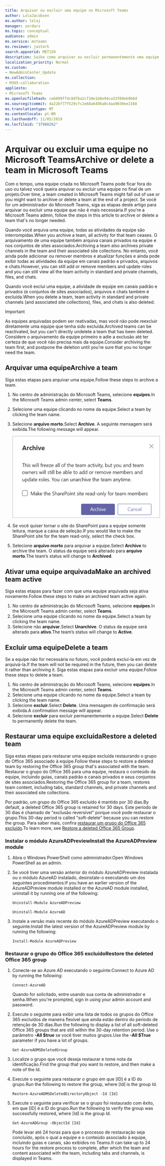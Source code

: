 ```yaml
---
title: Arquivar ou excluir uma equipe no Microsoft Teams
author: LolaJacobsen
ms.author: lolaj
manager: serdars
ms.topic: conceptual
audience: admin
ms.service: msteams
ms.reviewer: jastark
search.appverid: MET150
description: Saiba como arquivar ou excluir permanentemente uma equipe.
localization_priority: Normal
ms.custom:
- NewAdminCenter_Update
ms.collection:
- M365-collaboration
appliesto:
- Microsoft Teams
ms.openlocfilehash: ceb699ff4c8d7ba2cf10e1b8e94ca33f60eb9b8d
ms.sourcegitcommit: 4a22bf77f529cfc2e68a6498a0c4aa9030ee2168
ms.translationtype: MT
ms.contentlocale: pt-BR
ms.lasthandoff: 11/05/2019
ms.locfileid: "37968262"
---
```

<a name="archive-or-delete-a-team-in-microsoft-teams"></a><span data-ttu-id="e3c20-103">Arquivar ou excluir uma equipe no Microsoft Teams</span><span class="sxs-lookup"><span data-stu-id="e3c20-103">Archive or delete a team in Microsoft Teams</span></span>
===========================================

<span data-ttu-id="e3c20-104">Com o tempo, uma equipe criada no Microsoft Teams pode ficar fora do uso ou talvez você queira arquivar ou excluir uma equipe no final de um projeto.</span><span class="sxs-lookup"><span data-stu-id="e3c20-104">Over time, a team created in Microsoft Teams might fall out of use or you might want to archive or delete a team at the end of a project.</span></span> <span data-ttu-id="e3c20-105">Se você for um administrador do Microsoft Teams, siga as etapas deste artigo para arquivar ou excluir uma equipe que não é mais necessária.</span><span class="sxs-lookup"><span data-stu-id="e3c20-105">If you're a Microsoft Teams admin, follow the steps in this article to archive or delete a team that's no longer needed.</span></span>

<span data-ttu-id="e3c20-106">Quando você arquiva uma equipe, todas as atividades da equipe são interrompidas.</span><span class="sxs-lookup"><span data-stu-id="e3c20-106">When you archive a team, all activity for that team ceases.</span></span> <span data-ttu-id="e3c20-107">O arquivamento de uma equipe também arquiva canais privados na equipe e nos conjuntos de sites associados.</span><span class="sxs-lookup"><span data-stu-id="e3c20-107">Archiving a team also archives private channels in the team and their associated site collections.</span></span>  <span data-ttu-id="e3c20-108">No entanto, você ainda pode adicionar ou remover membros e atualizar funções e ainda pode exibir todas as atividades da equipe em canais padrão e privados, arquivos e chats.</span><span class="sxs-lookup"><span data-stu-id="e3c20-108">However, you can still add or remove members and update roles and you can still view all the team activity in standard and private channels, files, and chats.</span></span>

<span data-ttu-id="e3c20-109">Quando você exclui uma equipe, a atividade de equipe em canais padrão e privados (e conjuntos de sites associados), arquivos e chats também é excluída.</span><span class="sxs-lookup"><span data-stu-id="e3c20-109">When you delete a team, team activity in standard and private channels (and associated site collections), files, and chats is also deleted.</span></span>

> [!IMPORTANT]
> <span data-ttu-id="e3c20-110">As equipes arquivadas podem ser reativadas, mas você não pode reexcluir diretamente uma equipe que tenha sido excluída.</span><span class="sxs-lookup"><span data-stu-id="e3c20-110">Archived teams can be reactivated, but you can’t directly undelete a team that has been deleted.</span></span> <span data-ttu-id="e3c20-111">Considere o arquivamento da equipe primeiro e adie a exclusão até ter certeza de que você não precisa mais da equipe.</span><span class="sxs-lookup"><span data-stu-id="e3c20-111">Consider archiving the team first, and postpone the deletion until you're sure that you no longer need the team.</span></span>

## <a name="archive-a-team"></a><span data-ttu-id="e3c20-112">Arquivar uma equipe</span><span class="sxs-lookup"><span data-stu-id="e3c20-112">Archive a team</span></span>

<span data-ttu-id="e3c20-113">Siga estas etapas para arquivar uma equipe.</span><span class="sxs-lookup"><span data-stu-id="e3c20-113">Follow these steps to archive a team.</span></span>

1. <span data-ttu-id="e3c20-114">No centro de administração do Microsoft Teams, selecione **equipes**.</span><span class="sxs-lookup"><span data-stu-id="e3c20-114">In the Microsoft Teams admin center, select **Teams**.</span></span>
2. <span data-ttu-id="e3c20-115">Selecione uma equipe clicando no nome da equipe.</span><span class="sxs-lookup"><span data-stu-id="e3c20-115">Select a team by clicking the team name.</span></span>
3. <span data-ttu-id="e3c20-116">Selecione **arquivo morto**.</span><span class="sxs-lookup"><span data-stu-id="e3c20-116">Select **Archive**.</span></span> <span data-ttu-id="e3c20-117">A seguinte mensagem será exibida.</span><span class="sxs-lookup"><span data-stu-id="e3c20-117">The following message will appear.</span></span>

    ![Captura de tela da mensagem de arquivo do teams](media/teams-archive-message.png)

4. <span data-ttu-id="e3c20-119">Se você quiser tornar o site do SharePoint para a equipe somente leitura, marque a caixa de seleção.</span><span class="sxs-lookup"><span data-stu-id="e3c20-119">If you would like to make the SharePoint site for the team read-only, select the check box.</span></span>
5. <span data-ttu-id="e3c20-120">Selecione **arquivo morto** para arquivar a equipe.</span><span class="sxs-lookup"><span data-stu-id="e3c20-120">Select **Archive** to archive the team.</span></span> <span data-ttu-id="e3c20-121">O status da equipe será alterado para **arquivo morto**.</span><span class="sxs-lookup"><span data-stu-id="e3c20-121">The team’s status will change to **Archived**.</span></span>

## <a name="make-an-archived-team-active"></a><span data-ttu-id="e3c20-122">Ativar uma equipe arquivada</span><span class="sxs-lookup"><span data-stu-id="e3c20-122">Make an archived team active</span></span>

<span data-ttu-id="e3c20-123">Siga estas etapas para fazer com que uma equipe arquivada seja ativa novamente.</span><span class="sxs-lookup"><span data-stu-id="e3c20-123">Follow these steps to make an archived team active again.</span></span>

1. <span data-ttu-id="e3c20-124">No centro de administração do Microsoft Teams, selecione **equipes**.</span><span class="sxs-lookup"><span data-stu-id="e3c20-124">In the Microsoft Teams admin center, select **Teams**.</span></span>
2. <span data-ttu-id="e3c20-125">Selecione uma equipe clicando no nome da equipe.</span><span class="sxs-lookup"><span data-stu-id="e3c20-125">Select a team by clicking the team name.</span></span>
3. <span data-ttu-id="e3c20-126">Selecione não **arquivar**.</span><span class="sxs-lookup"><span data-stu-id="e3c20-126">Select **Unarchive**.</span></span> <span data-ttu-id="e3c20-127">O status da equipe será alterado para **ativo**.</span><span class="sxs-lookup"><span data-stu-id="e3c20-127">The team’s status will change to **Active**.</span></span>

## <a name="delete-a-team"></a><span data-ttu-id="e3c20-128">Excluir uma equipe</span><span class="sxs-lookup"><span data-stu-id="e3c20-128">Delete a team</span></span>

<span data-ttu-id="e3c20-129">Se a equipe não for necessária no futuro, você poderá excluí-la em vez de arquivá-la.</span><span class="sxs-lookup"><span data-stu-id="e3c20-129">If the team will not be required in the future, then you can delete it rather than archiving it.</span></span> <span data-ttu-id="e3c20-130">Siga estas etapas para excluir uma equipe.</span><span class="sxs-lookup"><span data-stu-id="e3c20-130">Follow these steps to delete a team.</span></span>

1.  <span data-ttu-id="e3c20-131">No centro de administração do Microsoft Teams, selecione **equipes**.</span><span class="sxs-lookup"><span data-stu-id="e3c20-131">In the Microsoft Teams admin center, select **Teams**.</span></span>
2.  <span data-ttu-id="e3c20-132">Selecione uma equipe clicando no nome da equipe.</span><span class="sxs-lookup"><span data-stu-id="e3c20-132">Select a team by clicking the team name.</span></span>
3.  <span data-ttu-id="e3c20-133">Selecione **excluir**.</span><span class="sxs-lookup"><span data-stu-id="e3c20-133">Select **Delete**.</span></span> <span data-ttu-id="e3c20-134">Uma mensagem de confirmação será exibida.</span><span class="sxs-lookup"><span data-stu-id="e3c20-134">A confirmation message will appear.</span></span>
4.  <span data-ttu-id="e3c20-135">Selecione **excluir** para excluir permanentemente a equipe.</span><span class="sxs-lookup"><span data-stu-id="e3c20-135">Select **Delete** to permanently delete the team.</span></span>

## <a name="restore-a-deleted-team"></a><span data-ttu-id="e3c20-136">Restaurar uma equipe excluída</span><span class="sxs-lookup"><span data-stu-id="e3c20-136">Restore a deleted team</span></span>

<span data-ttu-id="e3c20-137">Siga estas etapas para restaurar uma equipe excluída restaurando o grupo do Office 365 associado à equipe.</span><span class="sxs-lookup"><span data-stu-id="e3c20-137">Follow these steps to restore a deleted team by restoring the Office 365 group that's associated with the team.</span></span> <span data-ttu-id="e3c20-138">Restaurar o grupo do Office 365 para uma equipe, restaura o conteúdo da equipe, incluindo guias, canais padrão e canais privados e seus conjuntos de sites associados.</span><span class="sxs-lookup"><span data-stu-id="e3c20-138">Restoring the Office 365 group for a team, restores team content, including tabs, standard channels, and private channels and their associated site collections.</span></span>

<span data-ttu-id="e3c20-139">Por padrão, um grupo do Office 365 excluído é mantido por 30 dias.</span><span class="sxs-lookup"><span data-stu-id="e3c20-139">By default, a deleted Office 365 group is retained for 30 days.</span></span> <span data-ttu-id="e3c20-140">Este período de 30 dias é chamado de "exclusão reversível" porque você pode restaurar o grupo.</span><span class="sxs-lookup"><span data-stu-id="e3c20-140">This 30-day period is called "soft-delete" because you can restore the group.</span></span> <span data-ttu-id="e3c20-141">Para saber mais, confira [restaurar um grupo do Office 365 excluído](https://docs.microsoft.com/office365/admin/create-groups/restore-deleted-group).</span><span class="sxs-lookup"><span data-stu-id="e3c20-141">To learn more, see [Restore a deleted Office 365 Group](https://docs.microsoft.com/office365/admin/create-groups/restore-deleted-group).</span></span>

### <a name="install-the-azureadpreview-module"></a><span data-ttu-id="e3c20-142">Instalar o módulo AzureADPreview</span><span class="sxs-lookup"><span data-stu-id="e3c20-142">Install the AzureADPreview module</span></span>

1. <span data-ttu-id="e3c20-143">Abra o Windows PowerShell como administrador.</span><span class="sxs-lookup"><span data-stu-id="e3c20-143">Open Windows PowerShell as an admin.</span></span>
2. <span data-ttu-id="e3c20-144">Se você tiver uma versão anterior do módulo AzureADPreview instalada ou o módulo AzureAD instalado, desinstale-o executando um dos seguintes procedimentos:</span><span class="sxs-lookup"><span data-stu-id="e3c20-144">If you have an earlier version of the AzureADPreview module installed or the AzureAD module installed, uninstall it by running one of the following:</span></span>

    ``` 
    Uninstall-Module AzureADPreview
    ```

    ```
    Uninstall-Module AzureAD
    ```
3. <span data-ttu-id="e3c20-145">Instale a versão mais recente do módulo AzureADPreview executando o seguinte:</span><span class="sxs-lookup"><span data-stu-id="e3c20-145">Install the latest version of the AzureADPreview module by running the following:</span></span>

    ```
    Install-Module AzureADPreview
    ```    

### <a name="restore-the-deleted-office-365-group"></a><span data-ttu-id="e3c20-146">Restaurar o grupo do Office 365 excluído</span><span class="sxs-lookup"><span data-stu-id="e3c20-146">Restore the deleted Office 365 group</span></span>

1. <span data-ttu-id="e3c20-147">Conecte-se ao Azure AD executando o seguinte:</span><span class="sxs-lookup"><span data-stu-id="e3c20-147">Connect to Azure AD by running the following:</span></span>
    ```
    Connect-AzureAD
    ```
    <span data-ttu-id="e3c20-148">Quando for solicitado, entre usando sua conta de administrador e senha.</span><span class="sxs-lookup"><span data-stu-id="e3c20-148">When you're prompted, sign in using your admin account and password.</span></span>  
2. <span data-ttu-id="e3c20-149">Execute o seguinte para exibir uma lista de todos os grupos do Office 365 excluídos de maneira flexível que ainda estão dentro do período de retenção de 30 dias.</span><span class="sxs-lookup"><span data-stu-id="e3c20-149">Run the following to display a list of all soft-deleted Office 365 groups that are still within the 30-day retention period.</span></span> <span data-ttu-id="e3c20-150">Use o parâmetro **-All $true** se você tiver muitos grupos.</span><span class="sxs-lookup"><span data-stu-id="e3c20-150">Use the **-All $True** parameter if you have a lot of groups.</span></span>
    ```
    Get-AzureADMSDeletedGroup
    ``` 
3. <span data-ttu-id="e3c20-151">Localize o grupo que você deseja restaurar e tome nota da identificação.</span><span class="sxs-lookup"><span data-stu-id="e3c20-151">Find the group that you want to restore, and then make a note of the Id.</span></span>
4. <span data-ttu-id="e3c20-152">Execute o seguinte para restaurar o grupo em que [ID] é a ID do grupo.</span><span class="sxs-lookup"><span data-stu-id="e3c20-152">Run the following to restore the group, where [Id] is the group Id.</span></span>
    ```
    Restore-AzureADMSDeletedDirectoryObject -Id [Id]
    ```
5.  <span data-ttu-id="e3c20-153">Execute o seguinte para verificar se o grupo foi restaurado com êxito, em que [ID] é a ID do grupo.</span><span class="sxs-lookup"><span data-stu-id="e3c20-153">Run the following to verify the group was successfully restored, where [Id] is the group Id.</span></span>
    ```
    Get-AzureADGroup -ObjectId [Id]
    ```

    <span data-ttu-id="e3c20-154">Pode levar até 24 horas para que o processo de restauração seja concluído, após o qual a equipe e o conteúdo associado à equipe, incluindo guias e canais, são exibidos no Teams.</span><span class="sxs-lookup"><span data-stu-id="e3c20-154">It can take up to 24 hours for the restore process to complete, after which the team and content associated with the team, including tabs and channels, is displayed in Teams.</span></span>
